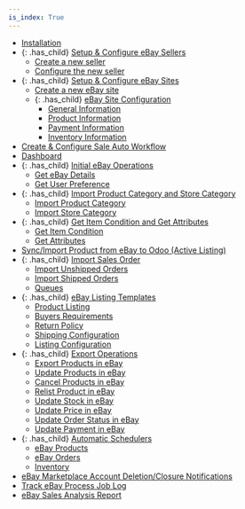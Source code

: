 ```yaml
---
is_index: True
---
```


- [Installation](installation.md)
- {: .has_child} [Setup & Configure eBay Sellers](setup-and-configure-ebay-sellers.md)
  - [Create a new seller](setup-and-configure-ebay-sellers/create-a-new-seller.md)
  - [Configure the new seller](setup-and-configure-ebay-sellers/configure-the-new-seller.md)
- {: .has_child} [Setup & Configure eBay Sites](setup-and-configure-ebay-sites.md)
  - [Create a new eBay site](setup-and-configure-ebay-sites/create-a-new-ebay-site.md)
  - {: .has_child} [eBay Site Configuration](setup-and-configure-ebay-sites/ebay-site-configuration.md)
    - [General Information](setup-and-configure-ebay-sites/ebay-site-configuration/general-information.md)
    - [Product Information](setup-and-configure-ebay-sites/ebay-site-configuration/product-information.md)
    - [Payment Information](setup-and-configure-ebay-sites/ebay-site-configuration/payment-information.md)
    - [Inventory Information](setup-and-configure-ebay-sites/ebay-site-configuration/inventory-information.md)
- [Create & Configure Sale Auto Workflow](create-and-configure-sale-auto-workflow.md)
- [Dashboard](dashboard.md)
- {: .has_child} [Initial eBay Operations](initial-ebay-operations.md)
  - [Get eBay Details](initial-ebay-operations/get-ebay-details.md)
  - [Get User Preference](initial-ebay-operations/get-user-preference.md)
- {: .has_child} [Import Product Category and Store Category](import-product-category-and-store-category.md)
  - [Import Product Category](import-product-category-and-store-category/import-product-category.md)
  - [Import Store Category](import-product-category-and-store-category/import-store-category.md)
- {: .has_child} [Get Item Condition and Get Attributes](get-item-condition-and-get-attributes.md)
  - [Get Item Condition](get-item-condition-and-get-attributes/get-item-condition.md)
  - [Get Attributes](get-item-condition-and-get-attributes/get-attributes.md)
- [Sync/Import Product from eBay to Odoo (Active Listing)](sync-import-product-from-ebay-to-odoo-active-listing.md)
- {: .has_child} [Import Sales Order](import-sales-order.md)
  - [Import Unshipped Orders](import-sales-order/import-unshipped-orders.md)
  - [Import Shipped Orders](import-sales-order/import-shipped-orders.md)
  - [Queues](import-sales-order/queues.md)
- {: .has_child} [eBay Listing Templates](ebay-listing-templates.md)
  - [Product Listing](ebay-listing-templates/product-listing.md)
  - [Buyers Requirements](ebay-listing-templates/buyers-requirements.md)
  - [Return Policy](ebay-listing-templates/return-policy.md)
  - [Shipping Configuration](ebay-listing-templates/shipping-configuration.md)
  - [Listing Configuration](ebay-listing-templates/listing-configuration.md)
- {: .has_child} [Export Operations](export-operations.md)
  - [Export Products in eBay](export-operations/export-products-in-ebay.md)
  - [Update Products in eBay](export-operations/update-products-in-ebay.md)
  - [Cancel Products in eBay](export-operations/cancel-products-in-ebay.md)
  - [Relist Product in eBay](export-operations/relist-product-in-ebay.md)
  - [Update Stock in eBay](export-operations/update-stock-in-ebay.md)
  - [Update Price in eBay](export-operations/update-price-in-ebay.md)
  - [Update Order Status in eBay](export-operations/update-order-status-in-ebay.md)
  - [Update Payment in eBay](export-operations/update-payment-in-ebay.md)
- {: .has_child} [Automatic Schedulers](automatic-schedulers.md)
  - [eBay Products](automatic-schedulers/ebay-products.md)
  - [eBay Orders](automatic-schedulers/ebay-orders.md)
  - [Inventory](automatic-schedulers/inventory.md)
- [eBay Marketplace Account Deletion/Closure Notifications](ebay-marketplace-account-deletion-closure-notifications.md)
- [Track eBay Process Job Log](track-ebay-process-job-log.md)
- [eBay Sales Analysis Report](ebay-sales-analysis-report.md)
